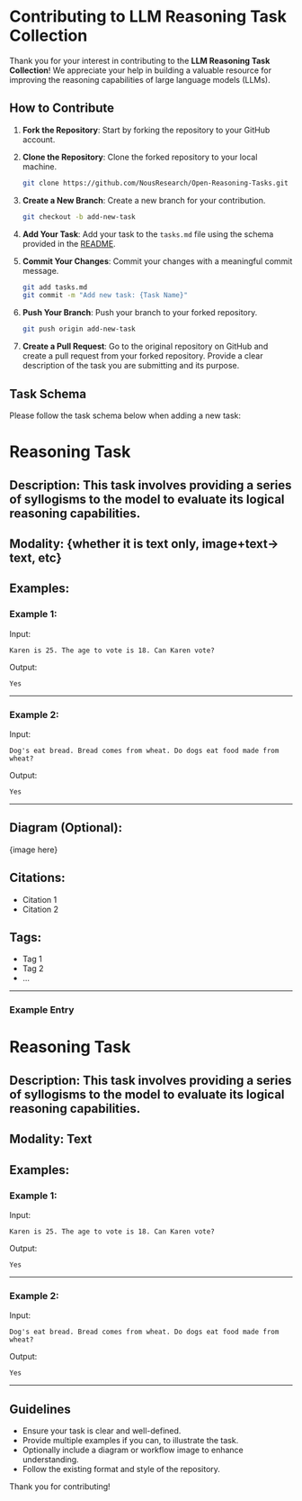 # Contributing to LLM Reasoning Task Collection

Thank you for your interest in contributing to the **LLM Reasoning Task Collection**! We appreciate your help in building a valuable resource for improving the reasoning capabilities of large language models (LLMs).

## How to Contribute

1. **Fork the Repository**: Start by forking the repository to your GitHub account.

2. **Clone the Repository**: Clone the forked repository to your local machine.
    ```bash
    git clone https://github.com/NousResearch/Open-Reasoning-Tasks.git
    ```

3. **Create a New Branch**: Create a new branch for your contribution.
    ```bash
    git checkout -b add-new-task
    ```

4. **Add Your Task**: Add your task to the `tasks.md` file using the schema provided in the [README](README.md).

5. **Commit Your Changes**: Commit your changes with a meaningful commit message.
    ```bash
    git add tasks.md
    git commit -m "Add new task: {Task Name}"
    ```

6. **Push Your Branch**: Push your branch to your forked repository.
    ```bash
    git push origin add-new-task
    ```

7. **Create a Pull Request**: Go to the original repository on GitHub and create a pull request from your forked repository. Provide a clear description of the task you are submitting and its purpose.

## Task Schema

Please follow the task schema below when adding a new task:

# Reasoning Task 

## Description: This task involves providing a series of syllogisms to the model to evaluate its logical reasoning capabilities. 


## Modality: {whether it is text only, image+text-> text, etc}


## Examples:

### Example 1:

Input:
```
Karen is 25. The age to vote is 18. Can Karen vote?
```  

Output:
```
Yes
```  

---

### Example 2:


Input:
```
Dog's eat bread. Bread comes from wheat. Do dogs eat food made from wheat?
```  

Output:
```
Yes
```  

---


## Diagram (Optional): 

{image here} 


## Citations:
- Citation 1
- Citation 2


## Tags:
- Tag 1
- Tag 2
- ...

---



### Example Entry

# Reasoning Task 

## Description: This task involves providing a series of syllogisms to the model to evaluate its logical reasoning capabilities. 


## Modality: Text


## Examples:

### Example 1:

Input:
```
Karen is 25. The age to vote is 18. Can Karen vote?
```  

Output:
```
Yes
```  

---

### Example 2:


Input:
```
Dog's eat bread. Bread comes from wheat. Do dogs eat food made from wheat?
```  

Output:
```
Yes
```  

---



## Guidelines

- Ensure your task is clear and well-defined.
- Provide multiple examples if you can, to illustrate the task.
- Optionally include a diagram or workflow image to enhance understanding.
- Follow the existing format and style of the repository.

Thank you for contributing!

